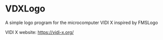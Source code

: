 # VDXLogo
A simple logo program for the microcomputer VIDI X inspired by FMSLogo

VIDI X website: https://vidi-x.org/
